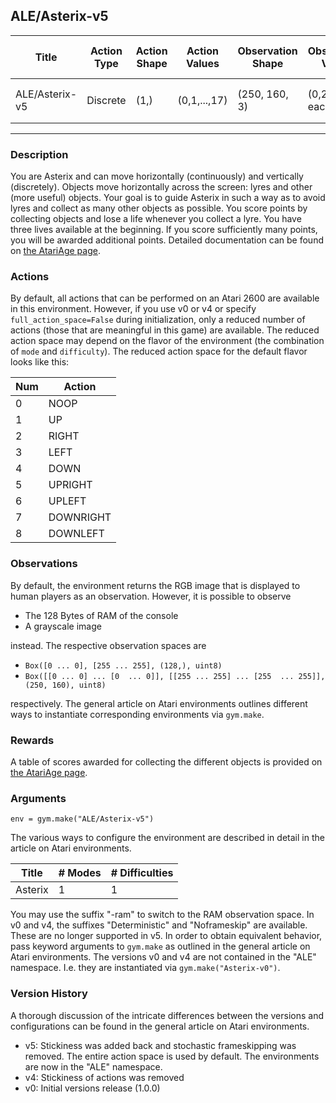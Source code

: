 ALE/Asterix-v5
---
|Title|Action Type|Action Shape|Action Values|Observation Shape|Observation Values|Average Total Reward|Import|
| ----------- | -----------| ----------- | -----------| ----------- | -----------| ----------- | -----------|
|ALE/Asterix-v5|Discrete|(1,)|(0,1,...,17)|(250, 160, 3)|(0,255) in each entry| |`from gym.envs.atari import environment`|
---

### Description
You are Asterix and can move horizontally (continuously) and vertically (discretely). Objects
move horizontally across the screen: lyres and other (more useful) objects. Your goal is to guide 
Asterix in such a way as to avoid lyres and collect as many other objects as possible. You score points by collecting
objects and lose a life whenever you collect a lyre. You have three lives available at the beginning. If you score sufficiently
many points, you will be awarded additional points.
Detailed documentation can be found on [the AtariAge page](https://atariage.com/manual_html_page.php?SoftwareID=3325).

### Actions
By default, all actions that can be performed on an Atari 2600 are available in this environment.
However, if you use v0 or v4 or specify `full_action_space=False` during initialization, only a reduced
number of actions (those that are meaningful in this game) are available. The reduced action space may depend
on the flavor of the environment (the combination of `mode` and `difficulty`). The reduced action space for the default 
flavor looks like this:

| Num | Action                 |
|-----|------------------------|
| 0   | NOOP |
| 1   | UP |
| 2   | RIGHT |
| 3   | LEFT |
| 4   | DOWN |
| 5   | UPRIGHT |
| 6   | UPLEFT |
| 7   | DOWNRIGHT |
| 8   | DOWNLEFT |

### Observations
By default, the environment returns the RGB image that is displayed to human players as an observation. However, it is
possible to observe
- The 128 Bytes of RAM of the console
- A grayscale image

instead. The respective observation spaces are
- `Box([0 ... 0], [255 ... 255], (128,), uint8)`
- `Box([[0 ... 0]
 ...
 [0  ... 0]], [[255 ... 255]
 ...
 [255  ... 255]], (250, 160), uint8)
`

respectively. The general article on Atari environments outlines different ways to instantiate corresponding environments
via `gym.make`.

### Rewards
A table of scores awarded for collecting the different objects is provided on [the AtariAge page](https://atariage.com/manual_html_page.php?SoftwareID=3325).

### Arguments

```
env = gym.make("ALE/Asterix-v5")
```

The various ways to configure the environment are described in detail in the article on Atari environments.

|Title|# Modes|# Difficulties|
| ----------- | ----------- | -----------|
|Asterix|1|1|

You may use the suffix "-ram" to switch to the RAM observation space. In v0 and v4, the suffixes "Deterministic" and "Noframeskip" 
are available. These are no longer supported in v5. In order to obtain equivalent behavior, pass keyword arguments to `gym.make` as outlined in 
the general article on Atari environments.
The versions v0 and v4 are not contained in the "ALE" namespace. I.e. they are instantiated via `gym.make("Asterix-v0")`.

### Version History
A thorough discussion of the intricate differences between the versions and configurations can be found in the
general article on Atari environments. 

* v5: Stickiness was added back and stochastic frameskipping was removed. The entire action space is used by default. The environments are now in the "ALE" namespace.
* v4: Stickiness of actions was removed
* v0: Initial versions release (1.0.0)
